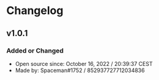 # Changelog

## v1.0.1

### Added or Changed
- Open source since: October 16, 2022 / 20:39:37 CEST
- Made by: Spaceman#1752 / 852937727712034836


